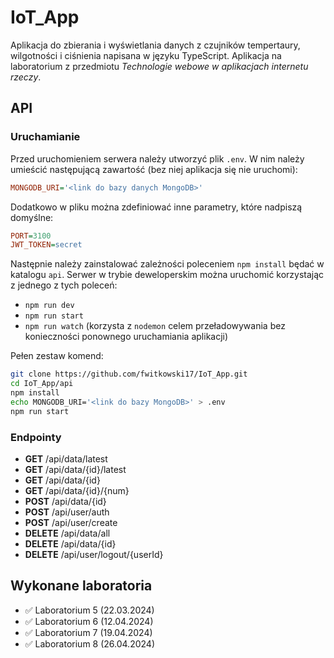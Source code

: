 # IoT_App
Aplikacja do zbierania i wyświetlania danych z czujników tempertaury, wilgotności i ciśnienia napisana w języku TypeScript.
Aplikacja na laboratorium z przedmiotu *Technologie webowe w aplikacjach internetu rzeczy*.

## API
### Uruchamianie
Przed uruchomieniem serwera należy utworzyć plik `.env`. W nim należy umieścić następującą zawartość (bez niej aplikacja się nie uruchomi):
```ini
MONGODB_URI='<link do bazy danych MongoDB>'
```
Dodatkowo w pliku można zdefiniować inne parametry, które nadpiszą domyślne:
```ini
PORT=3100
JWT_TOKEN=secret
```
Następnie należy zainstalować zależności poleceniem `npm install` będać w katalogu `api`. Serwer w trybie deweloperskim można uruchomić korzystając z jednego z tych poleceń:

* `npm run dev`
* `npm run start`
* `npm run watch` (korzysta z `nodemon` celem przeładowywania bez konieczności ponownego uruchamiania aplikacji)

Pełen zestaw komend:
```bash
git clone https://github.com/fwitkowski17/IoT_App.git
cd IoT_App/api
npm install
echo MONGODB_URI='<link do bazy MongoDB>' > .env
npm run start
```

### Endpointy
* **GET** /api/data/latest
* **GET** /api/data/{id}/latest
* **GET** /api/data/{id}
* **GET** /api/data/{id}/{num}
* **POST** /api/data/{id}
* **POST** /api/user/auth
* **POST** /api/user/create
* **DELETE** /api/data/all
* **DELETE** /api/data/{id}
* **DELETE** /api/user/logout/{userId} 

## Wykonane laboratoria
* :white_check_mark: Laboratorium 5 (22.03.2024)
* :white_check_mark: Laboratorium 6 (12.04.2024)
* :white_check_mark: Laboratorium 7 (19.04.2024)
* :white_check_mark: Laboratorium 8 (26.04.2024)
